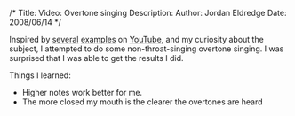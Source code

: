 /*
Title: Video: Overtone singing
Description:
Author: Jordan Eldredge
Date: 2008/06/14
*/

Inspired by <a href="http://www.youtube.com/watch?v=BtsjKPqKgzg">several</a> <a href="http://www.youtube.com/watch?v=kFWYSW4vfcA&amp;feature=related">examples</a> on <a href="http://www.youtube.com/watch?v=YKK5I9_LFZM&amp;feature=related">YouTube</a>, and my curiosity about the subject, I attempted to do some non-throat-singing overtone singing. I was surprised that I was able to get the results I did.

Things I learned:
<ul>
	<li> Higher notes work better for me.</li>
	<li> The more closed my mouth is the clearer the overtones are heard</li>
</ul>
<object width="500" height="400"><param name="movie" value="http://www.youtube.com/v/d8hnK5_5wL8&hl=en&fs=1&rel=0"></param><param name="allowFullScreen" value="true"></param><param name="allowscriptaccess" value="always"></param><embed src="http://www.youtube.com/v/d8hnK5_5wL8&hl=en&fs=1&rel=0" type="application/x-shockwave-flash" allowscriptaccess="always" allowfullscreen="true" width="500" height="400"></embed></object>